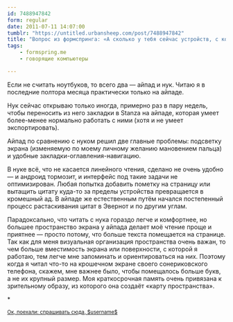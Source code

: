 ```yaml
---
id: 7488947842
form: regular
date: 2011-07-11 14:07:00
tumblr: "https://untitled.urbansheep.com/post/7488947842"
title: "Вопрос из формспринга: «А сколько у тебя сейчас устройств, с которых можно читать текст, и как активно каждое из них используется?»"
tags:
    - formspring.me
    - говорящие компьютеры

---
```


<p class="formspringmeAnswer">Если не считать ноутбуков, то всего два — айпад и нук. Читаю я в последние полтора месяца практически только на айпаде.</p>

<p>Нук сейчас открываю только иногда, примерно раз в пару недель, чтобы переносить из него закладки в Stanza на айпаде, которая умеет более-менее нормально работать с ними (хотя и не умеет экспортировать).</p>

<p>Айпад по сравнению с нуком решил две главные проблемы: подсветку экрана (изменяемую по моему личному желанию мановением пальца) и удобные закладки-оглавления-навигацию.</p>

<p>В нуке всё, что не касается линейного чтения, сделано не очень удобно — и андроид тормозит, и интерфейс под такие задачи не оптимизирован. Любая попытка добавить пометку на страницу или вытащить цитату куда-то за пределы устройства превращается в кромешный ад. В айпаде же естественным путём начался постепенный процесс растаскивания цитат в Эвернот и по другим углам.</p>

<p>Парадоксально, что читать с нука гораздо легче и комфортнее, но большее пространство экрана у айпада делает моё чтение проще и приятнее — просто потому, что больше текста помещается на странице. Так как для меня визуальная организация пространства очень важан, то чем больше вместимость экрана или поверхности, с которой я работаю, тем легче мне запоминать и ориентироваться на них. Поэтому когда я читал что-то на крошечном экране своего сонериковского телефона, скажем, мне важнее было, чтобы помещалось больше букв, а не их крупный размер. Моя краткосрочная память очень привязана к зрительному образу, из которого она создаёт «карту пространства».</p>

<p>*</p>

<p class="formspringmeFooter">
    <small><a href="http://www.formspring.me/urbansheep?utm_medium=social&amp;utm_source=tumblr&amp;utm_campaign=shareanswer">Ок, поехали: спрашивать сюда, $username$</a></small>
</p>

